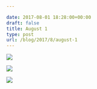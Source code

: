 ```yaml
---

date: 2017-08-01 18:28:00+00:00
draft: false
title: August 1
type: post
url: /blog/2017/8/august-1
---
```




  
   ![](/images/2017-08-01-20178august-1/IMG_1982.jpg)

  

  
   ![](/images/2017-08-01-20178august-1/IMG_1985.jpg)

  

  
   ![](/images/2017-08-01-20178august-1/IMG_1988.jpg)

  


